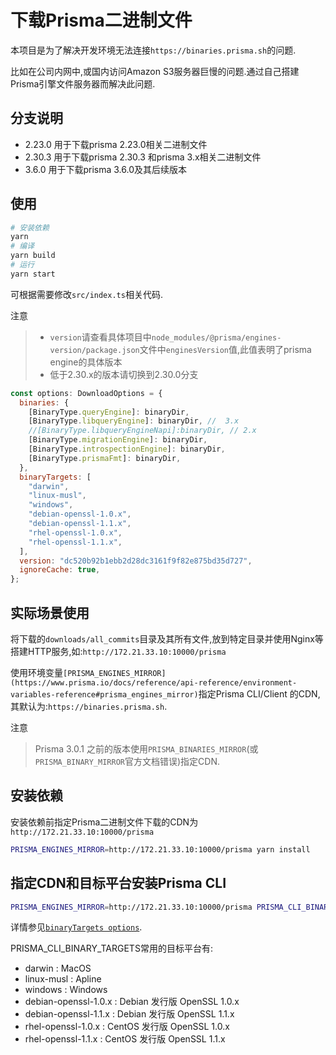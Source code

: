 # 下载Prisma二进制文件

本项目是为了解决开发环境无法连接`https://binaries.prisma.sh`的问题.

比如在公司内网中,或国内访问Amazon S3服务器巨慢的问题.通过自己搭建Prisma引擎文件服务器而解决此问题.

## 分支说明

- 2.23.0 用于下载prisma 2.23.0相关二进制文件
- 2.30.3 用于下载prisma 2.30.3 和prisma 3.x相关二进制文件
- 3.6.0 用于下载prisma 3.6.0及其后续版本

## 使用

```bash
# 安装依赖
yarn
# 编译
yarn build
# 运行
yarn start
```

可根据需要修改`src/index.ts`相关代码.

注意

> - `version`请查看具体项目中`node_modules/@prisma/engines-version/package.json`文件中`enginesVersion`值,此值表明了prisma engine的具体版本
> - 低于2.30.x的版本请切换到2.30.0分支

```js
const options: DownloadOptions = {
  binaries: {
    [BinaryType.queryEngine]: binaryDir,
    [BinaryType.libqueryEngine]: binaryDir, //  3.x
    //[BinaryType.libqueryEngineNapi]:binaryDir, // 2.x
    [BinaryType.migrationEngine]: binaryDir,
    [BinaryType.introspectionEngine]: binaryDir,
    [BinaryType.prismaFmt]: binaryDir,
  },
  binaryTargets: [
    "darwin",
    "linux-musl",
    "windows",
    "debian-openssl-1.0.x",
    "debian-openssl-1.1.x",
    "rhel-openssl-1.0.x",
    "rhel-openssl-1.1.x",
  ],
  version: "dc520b92b1ebb2d28dc3161f9f82e875bd35d727",
  ignoreCache: true,
};
```

## 实际场景使用

将下载的`downloads/all_commits`目录及其所有文件,放到特定目录并使用Nginx等搭建HTTP服务,如:`http://172.21.33.10:10000/prisma`

使用环境变量`[PRISMA_ENGINES_MIRROR](https://www.prisma.io/docs/reference/api-reference/environment-variables-reference#prisma_engines_mirror)`指定Prisma CLI/Client 的CDN,其默认为:`https://binaries.prisma.sh`.

注意

> Prisma 3.0.1 之前的版本使用`PRISMA_BINARIES_MIRROR`(或`PRISMA_BINARY_MIRROR`官方文档错误)指定CDN.

## 安装依赖

安装依赖前指定Prisma二进制文件下载的CDN为`http://172.21.33.10:10000/prisma`

```sh
PRISMA_ENGINES_MIRROR=http://172.21.33.10:10000/prisma yarn install
```

## 指定CDN和目标平台安装Prisma CLI

```sh
PRISMA_ENGINES_MIRROR=http://172.21.33.10:10000/prisma PRISMA_CLI_BINARY_TARGETS=darwin,linux-musl,windows,rhel-openssl-1.0.x yarn install
```

详情参见[`binaryTargets options`](https://www.prisma.io/docs/reference/api-reference/prisma-schema-reference#binarytargets-options).

PRISMA_CLI_BINARY_TARGETS常用的目标平台有:

- darwin : MacOS
- linux-musl : Apline
- windows : Windows
- debian-openssl-1.0.x : Debian 发行版 OpenSSL 1.0.x
- debian-openssl-1.1.x : Debian 发行版 OpenSSL 1.1.x
- rhel-openssl-1.0.x : CentOS 发行版 OpenSSL 1.0.x
- rhel-openssl-1.1.x : CentOS 发行版 OpenSSL 1.1.x
